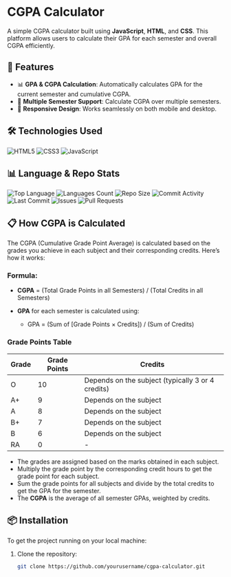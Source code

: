 # CGPA Calculator

A simple CGPA calculator built using **JavaScript**, **HTML**, and **CSS**. This platform allows users to calculate their GPA for each semester and overall CGPA efficiently.

## 🚀 Features

- 📊 **GPA & CGPA Calculation**: Automatically calculates GPA for the current semester and cumulative CGPA.
- 📅 **Multiple Semester Support**: Calculate CGPA over multiple semesters.
- 📱 **Responsive Design**: Works seamlessly on both mobile and desktop.

## 🛠️ Technologies Used

![HTML5](https://img.shields.io/badge/html5-%23E34F26.svg?style=for-the-badge&logo=html5&logoColor=white)
![CSS3](https://img.shields.io/badge/css3-%231572B6.svg?style=for-the-badge&logo=css3&logoColor=white)
![JavaScript](https://img.shields.io/badge/javascript-%23323330.svg?style=for-the-badge&logo=javascript&logoColor=%23F7DF1E)

## 📊 Language & Repo Stats

![Top Language](https://img.shields.io/github/languages/top/GokulakrishnanSivalingam/cgpa-calculator)
![Languages Count](https://img.shields.io/github/languages/count/GokulakrishnanSivalingam/cgpa-calculator)
![Repo Size](https://img.shields.io/github/repo-size/GokulakrishnanSivalingam/cgpa-calculator)
![Commit Activity](https://img.shields.io/github/commit-activity/m/GokulakrishnanSivalingam/cgpa-calculator)
![Last Commit](https://img.shields.io/github/last-commit/GokulakrishnanSivalingam/cgpa-calculator)
![Issues](https://img.shields.io/github/issues/GokulakrishnanSivalingam/cgpa-calculator)
![Pull Requests](https://img.shields.io/github/issues-pr/GokulakrishnanSivalingam/cgpa-calculator)
## 📋 How CGPA is Calculated

The CGPA (Cumulative Grade Point Average) is calculated based on the grades you achieve in each subject and their corresponding credits. Here’s how it works:

### Formula:
- **CGPA** = (Total Grade Points in all Semesters) / (Total Credits in all Semesters)

- **GPA** for each semester is calculated using:
  - GPA = (Sum of [Grade Points × Credits]) / (Sum of Credits)

### Grade Points Table

| Grade | Grade Points | Credits                                         |
|-------|--------------|-------------------------------------------------|
| O     | 10           | Depends on the subject (typically 3 or 4 credits) |
| A+    | 9            | Depends on the subject                          |
| A     | 8            | Depends on the subject                          |
| B+    | 7            | Depends on the subject                          |
| B     | 6            | Depends on the subject                          |
| RA    | 0            | -                                               |

- The grades are assigned based on the marks obtained in each subject.
- Multiply the grade point by the corresponding credit hours to get the grade point for each subject.
- Sum the grade points for all subjects and divide by the total credits to get the GPA for the semester.
- The **CGPA** is the average of all semester GPAs, weighted by credits.

## 📦 Installation

To get the project running on your local machine:

1. Clone the repository:
   ```bash
   git clone https://github.com/yourusername/cgpa-calculator.git
